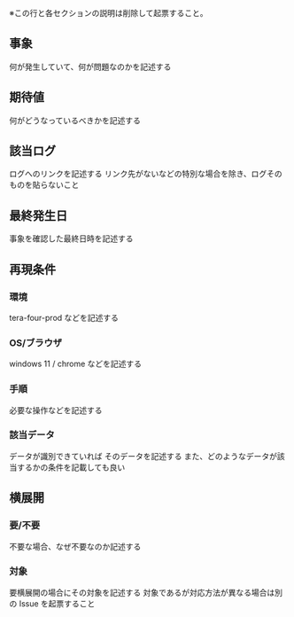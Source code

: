 ※この行と各セクションの説明は削除して起票すること。

## 事象

何が発生していて、何が問題なのかを記述する

## 期待値

何がどうなっているべきかを記述する

## 該当ログ

ログへのリンクを記述する
リンク先がないなどの特別な場合を除き、ログそのものを貼らないこと

## 最終発生日

事象を確認した最終日時を記述する

## 再現条件

### 環境

tera-four-prod などを記述する

### OS/ブラウザ

windows 11 / chrome などを記述する

### 手順

必要な操作などを記述する

### 該当データ

データが識別できていれば そのデータを記述する
また、どのようなデータが該当するかの条件を記載しても良い

## 横展開

### 要/不要

不要な場合、なぜ不要なのか記述する

### 対象

要横展開の場合にその対象を記述する
対象であるが対応方法が異なる場合は別の Issue を起票すること
